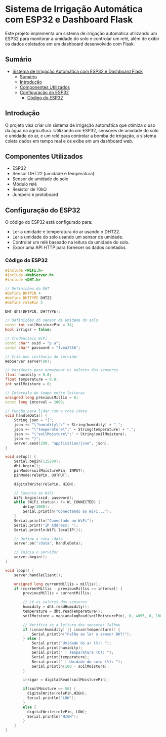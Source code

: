 # Sistema de Irrigação Automática com ESP32 e Dashboard Flask

Este projeto implementa um sistema de irrigação automática utilizando um ESP32 para monitorar a umidade do solo e controlar um relé, além de exibir os dados coletados em um dashboard desenvolvido com Flask.

## Sumário

- [Sistema de Irrigação Automática com ESP32 e Dashboard Flask](#sistema-de-irrigação-automática-com-esp32-e-dashboard-flask)
  - [Sumário](#sumário)
  - [Introdução](#introdução)
  - [Componentes Utilizados](#componentes-utilizados)
  - [Configuração do ESP32](#configuração-do-esp32)
    - [Código do ESP32](#código-do-esp32)

## Introdução

O projeto visa criar um sistema de irrigação automática que otimiza o uso da água na agricultura. Utilizando um ESP32, sensores de umidade do solo e umidade do ar, e um relé para controlar a bomba de irrigação, o sistema coleta dados em tempo real e os exibe em um dashboard web.

## Componentes Utilizados

- ESP32
- Sensor DHT22 (umidade e temperatura)
- Sensor de umidade do solo
- Módulo relé
- Resistor de 10kΩ
- Jumpers e protoboard

## Configuração do ESP32

O código do ESP32 está configurado para:
- Ler a umidade e temperatura do ar usando o DHT22.
- Ler a umidade do solo usando um sensor de umidade.
- Controlar um relé baseado na leitura da umidade do solo.
- Expor uma API HTTP para fornecer os dados coletados.

### Código do ESP32

```cpp
#include <WiFi.h>
#include <WebServer.h>
#include <DHT.h>

// Definições do DHT
#define DHTPIN 4
#define DHTTYPE DHT22
#define relePin 5

DHT dht(DHTPIN, DHTTYPE);

// Definições do sensor de umidade do solo
const int soilMoisturePin = 34;
bool irrigar = false;

// Credenciais WiFi
const char* ssid = "p a";
const char* password = "fvea2556";

// Cria uma instância do servidor
WebServer server(80);

// Variáveis para armazenar os valores dos sensores
float humidity = 0.0;
float temperature = 0.0;
int soilMoisture = 0;

// Intervalo de tempo entre leituras
unsigned long previousMillis = 0;
const long interval = 2000;

// Função para lidar com a rota /data
void handleData() {
    String json = "{";
    json += "\"humidity\":" + String(humidity) + ",";
    json += "\"temperature\":" + String(temperature) + ",";
    json += "\"soilMoisture\":" + String(soilMoisture);
    json += "}";
    server.send(200, "application/json", json);
}

void setup() {
    Serial.begin(115200);
    dht.begin();
    pinMode(soilMoisturePin, INPUT);
    pinMode(relePin, OUTPUT);

    digitalWrite(relePin, HIGH);

    // Conecta ao WiFi
    WiFi.begin(ssid, password);
    while (WiFi.status() != WL_CONNECTED) {
        delay(1000);
        Serial.println("Conectando ao WiFi...");
    }
    Serial.println("Conectado ao WiFi");
    Serial.print("IP Address: ");
    Serial.println(WiFi.localIP());

    // Define a rota /data
    server.on("/data", handleData);

    // Inicia o servidor
    server.begin();
}

void loop() {
    server.handleClient();

    unsigned long currentMillis = millis();
    if (currentMillis - previousMillis >= interval) {
        previousMillis = currentMillis;

        // Lê os valores dos sensores
        humidity = dht.readHumidity();
        temperature = dht.readTemperature();
        soilMoisture = map(analogRead(soilMoisturePin), 0, 4095, 0, 100);

        // Verifica se a leitura dos sensores falhou
        if (isnan(humidity) || isnan(temperature)) {
            Serial.println("Falha ao ler o sensor DHT!");
        } else {
            Serial.print("Umidade do ar (%): ");
            Serial.print(humidity);
            Serial.print(" | Temperatura (C): ");
            Serial.print(temperature);
            Serial.print(" | Umidade do solo (%): ");
            Serial.println(100 - soilMoisture);
        }

        irrigar = digitalRead(soilMoisturePin);

        if(soilMoisture <= 50) {
          digitalWrite(relePin,HIGH);
          Serial.println("LOW");
        }
        else {
          digitalWrite(relePin, LOW);
          Serial.println("HIGH");
        }
    }
}
